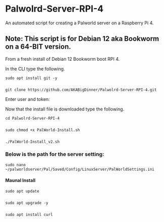 # Palwolrd-Server-RPI-4
An automated script for creating a Palworld server on a Raspberry Pi 4.

## Note: This script is for Debian 12 aka Bookworm on a 64-BIT version.


From a fresh install of Debian 12 Bookworm boot RPI 4.

In the CLI type the following.

    sudo apt install git -y
###
    git clone https://github.com/AKABigDinner/Palwolrd-Server-RPI-4.git
Enter user and token:

Now that the install file is downloaded type the following.

    cd Palwolrd-Server-RPI-4
###
    sudo chmod +x PalWorld-Install.sh
###
    ./PalWorld-Install_v2.sh

### Below is the path for the server setting:

    sudo nano ~/palworldserver/Pal/Saved/Config/LinuxServer/PalWorldSettings.ini
    
    
#### Maunal Install


    sudo apt update
###
    sudo apt upgrade -y
###
    sudo apt install curl
###
    
